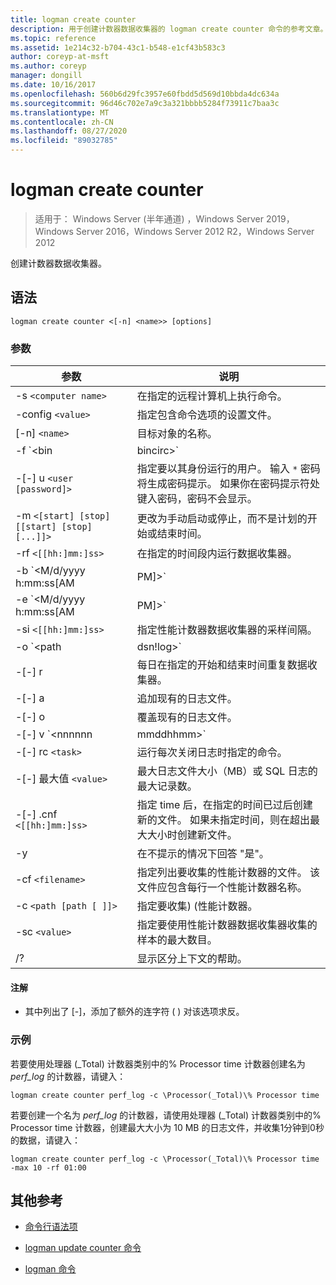 ```yaml
---
title: logman create counter
description: 用于创建计数器数据收集器的 logman create counter 命令的参考文章。
ms.topic: reference
ms.assetid: 1e214c32-b704-43c1-b548-e1cf43b583c3
author: coreyp-at-msft
ms.author: coreyp
manager: dongill
ms.date: 10/16/2017
ms.openlocfilehash: 560b6d29fc3957e60fbdd5d569d10bbda4dc634a
ms.sourcegitcommit: 96d46c702e7a9c3a321bbbb5284f73911c7baa3c
ms.translationtype: MT
ms.contentlocale: zh-CN
ms.lasthandoff: 08/27/2020
ms.locfileid: "89032785"
---
```

# <a name="logman-create-counter"></a>logman create counter

> 适用于： Windows Server (半年通道) ，Windows Server 2019，Windows Server 2016，Windows Server 2012 R2，Windows Server 2012

创建计数器数据收集器。

## <a name="syntax"></a>语法

```
logman create counter <[-n] <name>> [options]
```

### <a name="parameters"></a>参数

| 参数 | 说明 |
| --------- | ----------- |
| -s `<computer name>` | 在指定的远程计算机上执行命令。 |
| -config `<value>` | 指定包含命令选项的设置文件。 |
| [-n] `<name>` | 目标对象的名称。 |
| -f `<bin|bincirc>` | 指定数据收集器的日志格式。 |
| -[-] u `<user [password]>` | 指定要以其身份运行的用户。 输入 `*` 密码将生成密码提示。 如果你在密码提示符处键入密码，密码不会显示。 |
| -m `<[start] [stop] [[start] [stop] [...]]>` | 更改为手动启动或停止，而不是计划的开始或结束时间。 |
| -rf `<[[hh:]mm:]ss>` | 在指定的时间段内运行数据收集器。 |
| -b `<M/d/yyyy h:mm:ss[AM|PM]>` | 开始在指定时间收集数据。 |
| -e `<M/d/yyyy h:mm:ss[AM|PM]>` | 结束在指定时间收集的数据。 |
| -si `<[[hh:]mm:]ss>` | 指定性能计数器数据收集器的采样间隔。 |
| -o `<path|dsn!log>` | 指定 SQL 数据库中的输出日志文件或 DSN 和日志集名称。 |
| -[-] r | 每日在指定的开始和结束时间重复数据收集器。 |
| -[-] a | 追加现有的日志文件。 |
| -[-] o | 覆盖现有的日志文件。 |
| -[-] v `<nnnnnn|mmddhhmm>` | 将文件版本信息附加到日志文件名称的末尾。 |
| -[-] rc `<task>` | 运行每次关闭日志时指定的命令。 |
| -[-] 最大值 `<value>` | 最大日志文件大小（MB）或 SQL 日志的最大记录数。 |
| -[-] .cnf `<[[hh:]mm:]ss>` | 指定 time 后，在指定的时间已过后创建新的文件。 如果未指定时间，则在超出最大大小时创建新文件。 |
| -y | 在不提示的情况下回答 "是"。 |
| -cf `<filename>` | 指定列出要收集的性能计数器的文件。 该文件应包含每行一个性能计数器名称。 |
| -c `<path [path [ ]]>` | 指定要收集)  (性能计数器。 |
| -sc `<value>` | 指定要使用性能计数器数据收集器收集的样本的最大数目。 |
| /? | 显示区分上下文的帮助。 |

#### <a name="remarks"></a>注解

- 其中列出了 [-]，添加了额外的连字符 ( ) 对该选项求反。

### <a name="examples"></a>示例

若要使用处理器 (_Total) 计数器类别中的% Processor time 计数器创建名为 *perf_log* 的计数器，请键入：

```
logman create counter perf_log -c \Processor(_Total)\% Processor time
```

若要创建一个名为 *perf_log* 的计数器，请使用处理器 (_Total) 计数器类别中的% Processor time 计数器，创建最大大小为 10 MB 的日志文件，并收集1分钟到0秒的数据，请键入：

```
logman create counter perf_log -c \Processor(_Total)\% Processor time -max 10 -rf 01:00
```

## <a name="additional-references"></a>其他参考

- [命令行语法项](command-line-syntax-key.md)

- [logman update counter 命令](logman-update-counter.md)

- [logman 命令](logman.md)
